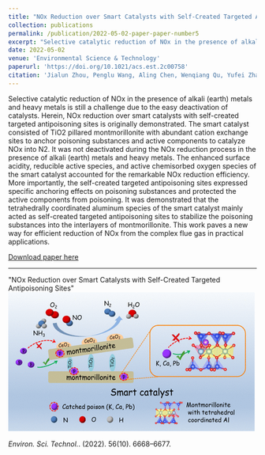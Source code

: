 ```yaml
---
title: "NOx Reduction over Smart Catalysts with Self-Created Targeted Antipoisoning Sites"
collection: publications
permalink: /publication/2022-05-02-paper-paper-number5
excerpt: "Selective catalytic reduction of NOx in the presence of alkali (earth) metals and heavy metals is still a challenge due to the easy deactivation of catalysts. Herein, NOx reduction over smart catalysts with self-created targeted antipoisoning sites is originally demonstrated. The smart catalyst consisted of TiO2 pillared montmorillonite with abundant cation exchange sites to anchor poisoning substances and active components to catalyze NOx into N2. It was not deactivated during the NOx reduction process in the presence of alkali (earth) metals and heavy metals. The enhanced surface acidity, reducible active species, and active chemisorbed oxygen species of the smart catalyst accounted for the remarkable NOx reduction efficiency. More importantly, the self-created targeted antipoisoning sites expressed specific anchoring effects on poisoning substances and protected the active components from poisoning. It was demonstrated that the tetrahedrally coordinated aluminum species of the smart catalyst mainly acted as self-created targeted antipoisoning sites to stabilize the poisoning substances into the interlayers of montmorillonite. This work paves a new way for efficient reduction of NOx from the complex flue gas in practical applications.<br/><img src='/images/Publication/2022ZJLEST.jpg'>"
date: 2022-05-02
venue: 'Environmental Science & Technology'
paperurl: 'https://doi.org/10.1021/acs.est.2c00758'
citation: 'Jialun Zhou, Penglu Wang, Aling Chen, Wenqiang Qu, Yufei Zhao, and Dengsong Zhang*. <i>Environ. Sci. Technol.</i>. (2022). 56(10). 6668–6677.'
---
```


Selective catalytic reduction of NOx in the presence of alkali (earth) metals and heavy metals is still a challenge due to the easy deactivation of catalysts. Herein, NOx reduction over smart catalysts with self-created targeted antipoisoning sites is originally demonstrated. The smart catalyst consisted of TiO2 pillared montmorillonite with abundant cation exchange sites to anchor poisoning substances and active components to catalyze NOx into N2. It was not deactivated during the NOx reduction process in the presence of alkali (earth) metals and heavy metals. The enhanced surface acidity, reducible active species, and active chemisorbed oxygen species of the smart catalyst accounted for the remarkable NOx reduction efficiency. More importantly, the self-created targeted antipoisoning sites expressed specific anchoring effects on poisoning substances and protected the active components from poisoning. It was demonstrated that the tetrahedrally coordinated aluminum species of the smart catalyst mainly acted as self-created targeted antipoisoning sites to stabilize the poisoning substances into the interlayers of montmorillonite. This work paves a new way for efficient reduction of NOx from the complex flue gas in practical applications.

[Download paper here](https://wenqiang2.github.io/images/Publication/2022ZJLEST.pdf)

---
"NOx Reduction over Smart Catalysts with Self-Created Targeted Antipoisoning Sites"
<br/><img src='/images/Publication/2022ZJLEST.jpg'>


<i>Environ. Sci. Technol.</i>. (2022). 56(10). 6668–6677.


